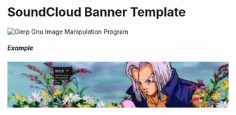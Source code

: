 # SoundCloud Banner Template
![Gimp Gnu Image Manipulation Program](https://img.shields.io/badge/Gimp-657D8B?style=for-the-badge&logo=gimp&logoColor=FFFFFF)

##### Example

<img src="https://github.com/MickTK/SoundCloudBannerTemplate/blob/main/Example.png?raw=true" />
